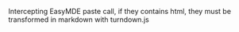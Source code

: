 Intercepting EasyMDE paste call, if they contains html, they must be transformed in markdown with turndown.js